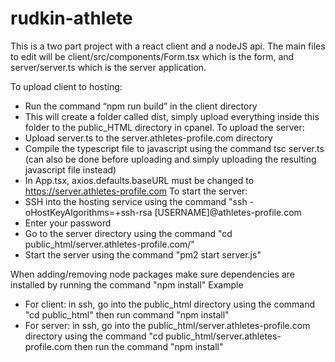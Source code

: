 # rudkin-athlete
This is a two part project with a react client and a nodeJS api.
The main files to edit will be client/src/components/Form.tsx which is the form, and server/server.ts which is the server application. 

To upload client to hosting:
- Run the command “npm run build” in the client directory
- This will create a folder called dist, simply upload everything inside this folder to the public_HTML directory in cpanel.
To upload the server:
- Upload server.ts to the server.athletes-profile.com directory
- Compile the typescript file to javascript using the command tsc server.ts (can also be done before uploading and simply uploading the resulting javascript file instead)
- In App.tsx, axios.defaults.baseURL must be changed to https://server.athletes-profile.com
To start the server:
- SSH into the hosting service using the command "ssh -oHostKeyAlgorithms=+ssh-rsa [USERNAME]@athletes-profile.com
- Enter your password
- Go to the server directory using the command "cd public_html/server.athletes-profile.com/"
- Start the server using the command "pm2 start server.js"

When adding/removing node packages make sure dependencies are installed by running the command "npm install"
Example
- For client: in ssh, go into the public_html directory using the command "cd public_html" then run command "npm install"
- For server: in ssh, go into the public_html/server.athletes-profile.com directory using the command "cd public_html/server.athletes-profile.com then run the command "npm install"
